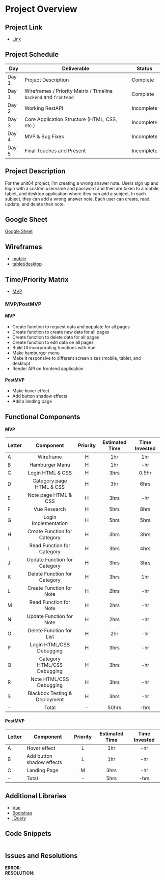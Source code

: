 # Project Overview

## Project Link
- [Link](https://sharp-lewin-c44ba6.netlify.app/#)

## Project Schedule

|  Day | Deliverable | Status
|---|---| ---|
|Day 1| Project Description | Complete
|Day 1| Wireframes / Priority Matrix / Timeline `backend` and `frontend`| Complete
|Day 2| Working RestAPI | Incomplete
|Day 3| Core Application Structure (HTML, CSS, etc.) | Incomplete
|Day 4| MVP & Bug Fixes | Incomplete
|Day 5| Final Touches and Present | Incomplete

## Project Description
For the unit04 project, I'm creating a wrong answer note. Users sign up and login with a custom username and password and then are taken to a mobile, tablet, and desktop application where they can add a subject. In each subject, they can add a wrong answer note. Each user can create, read, update, and delete their note.

## Google Sheet
[Google Sheet](https://docs.google.com/spreadsheets/d/1MiYUM5Rr0hr_9kbYVNgYzxu88jngsMA9udl1Ox-z7Vw/edit#gid=0) 

## Wireframes

- [mobile](https://res.cloudinary.com/dqduwnrb1/image/upload/v1600014820/Page_1_mho2ij.png)
- [tablet/desktop](https://res.cloudinary.com/dqduwnrb1/image/upload/v1600014820/Page_2_itrg3k.png)



## Time/Priority Matrix 

- [MVP](https://res.cloudinary.com/dqduwnrb1/image/upload/v1600017836/p4_front_Time_Priority_Matrix_vw0mro.jpg)

### MVP/PostMVP 

#### MVP
- Create function to request data and populate for all pages
- Create function to create new data for all pages
- Create function to delete data for all pages
- Create function to edit data on all pages
- Build UI incorporating functions with Vue
- Make hamburger menu
- Make it responsive to different screen sizes (mobile, tablet, and desktop)
- Render API on frontend application

#### PostMVP 
- Make hover effect
- Add button shadow effects
- Add a landing page 



## Functional Components

#### MVP

| Letter | Component | Priority | Estimated Time | Time Invested |
| --- | :---: |  :---: | :---: | :---: |
| A | Wireframe | H | 1hr | 1hr |
| B | Hamburger Menu | H | 1hr | -hr |
| C | Login HTML & CSS | H | 3hrs | 0.5hr |
| D | Category page HTML & CSS | H | 3hr | 6hrs |
| E | Note page HTML & CSS | H | 3hrs | -hr |
| F | Vue Research | H | 5hrs | 8hrs |
| G | Login Implementation | H | 5hrs | 5hrs |
| H | Create Function for Category | H | 3hrs | 3hrs |
| I | Read Function for Category | H | 3hrs | 4hrs |
| J | Update Function for Category | H | 3hrs | 3hrs |
| K | Delete Function for Category | H | 3hrs | 1hr |
| L | Create Function for Note | H | 2hrs | -hr |
| M | Read Function for Note | H | 2hrs | -hr |
| N | Update Function for Note | H | 2hrs | -hr |
| O | Delete Function for List | H | 2hr | -hr |
| P | Login HTML/CSS Debugging | H | 3hrs | -hr |
| Q | Category HTML/CSS Debugging | H | 3hrs | -hr |
| R | Note HTML/CSS Debugging | H | 3hrs | -hr |
| S | Blackbox Testing & Deployment | H | 3hrs | -hr |
| - | Total | - | 50hrs | -hrs |

#### PostMVP
| Letter | Component | Priority | Estimated Time | Time Invested |
| --- | --- | :---: |  :---: | :---: |
| A | Hover effect | L | 1hr | -hr |
| B | Add button shadow effects | L | 1hr | -hr |
| C | Landing Page | M | 3hrs | -hr |
| - | Total | - | 5hrs | -hrs |

## Additional Libraries
- [Vue](https://vuejs.org)
- [Bootstrap](https://getbootstrap.com/)
- [jQuery](https://jquery.com/)

## Code Snippets
```

```


## Issues and Resolutions

**ERROR**:               
**RESOLUTION**: 